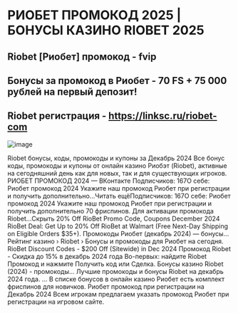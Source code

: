 # РИОБЕТ ПРОМОКОД 2025 | БОНУСЫ КАЗИНО RIOBET 2025

## Riobet [Риобет] промокод - fvip

## Бонусы за промокод в Риобет - 70 FS + 75 000 рублей на первый депозит!

## Riobet регистрация - https://linksc.ru/riobet-com

![image](https://github.com/user-attachments/assets/ce02342d-453e-4fbd-8e9e-59c58d737dff)



Riobet бонусы, коды, промокоды и купоны за Декабрь 2024 Все бонус коды, промокоды и купоны от онлайн казино Риобэт (Riobet), активные на сегодняшний день как для новых, так и для существующих игроков.
РИОБЕТ ПРОМОКОД 2024 — ВКонтакте Подписчиков: 167О себе: Риобет промокод 2024 Укажите наш промокод Риобет при регистрации и получить дополнительно...Читать ещёПодписчиков: 167О себе: Риобет промокод 2024 Укажите наш промокод Риобет при регистрации и получить дополнительно 70 фриспинов. Для активации промокода Riobet...Скрыть
20% Off RioBet Promo Code, Coupons December 2024
RioBet Deal: Get Up to 20% Off RioBet at Walmart (Free Next-Day Shipping on Eligible Orders $35+).
Промокоды Риобет (декабрь 2024) — бонусы...
Рейтинг казино › Riobet › Бонусы и промокоды для Риобет на сегодня.
RioBet Discount Codes - $200 Off (Sitewide) in Dec 2024
Промокод Riobet - Скидка до 15% в декабрь 2024 года
Во-первых: найдите Riobet Промокод и нажмите Получить код или Сделка.
Бонусы казино Riobet (2024) - промокоды...
Лучшие промокоды и бонусы Riobet на декабрь 2024 года. ... В списке бонусов в онлайн казино Риобет есть комплект фриспинов для новичков.
Риобет промокод при регистрации на Декабрь 2024
Всем игрокам предлагаем указать промокод Риобет при регистрации на игровом сайте.
